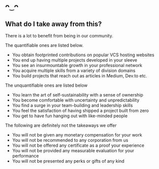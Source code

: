 # `ᴖ‿ᴖ`

## What do I take away from this?

There is a lot to benefit from being in our community.

The quantifiable ones are listed below.
* You obtain footprinted contributions on popular VCS hosting websites
* You end up having multiple projects developed in your sleeve
* You see an insurmountable growth in your professional network
* You acquire multiple skills from a variety of division domains
* You build projects that reach out as articles in Medium, Dev.to etc.

The unquantifiable ones are listed below
* You learn the art of self-sustainability with a sense of ownership
* You become comfortable with uncertainty and unpredictability
* You find a surge in your team-building and leadership skills
* You feel the satisfaction of having shipped a project built from zero
* You get to have fun hanging out with like-minded people

The following are definitely not the takeaways we offer
* You will not be given any monetary compensation for your work
* You will not be recommended to any corporation from us
* You will not be offered any certificate as a proof your experience
* You will not be provided any measurable evaluation for your performance
* You will not be presented any perks or gifts of any kind